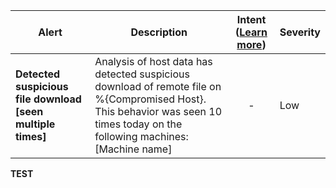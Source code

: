 |Alert|Description|Intent ([Learn more](#intentions))|Severity|
|----|----|:----:|--|
|**Detected suspicious file download [seen multiple times]**|Analysis of host data has detected suspicious download of remote file on %{Compromised Host}. This behavior was seen 10 times today on the following machines: [Machine name]|-|Low|
**TEST**
